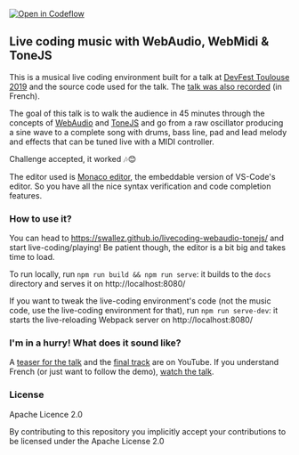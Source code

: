 [![Open in Codeflow](https://developer.stackblitz.com/img/open_in_codeflow.svg)](https:///pr.new/bibisixtynine/livecoding-webaudio-tonejs)


## Live coding music with WebAudio, WebMidi &amp; ToneJS

This is a musical live coding environment built for a talk at [DevFest Toulouse 2019](https://devfesttoulouse.fr/) and the source code used for the talk. The [talk was also recorded](https://www.youtube.com/watch?v=LShM4QzMOxY) (in French).

The goal of this talk is to walk the audience in 45 minutes through the concepts of [WebAudio](https://developer.mozilla.org/en-US/docs/Web/API/Web_Audio_API) and [ToneJS](https://github.com/Tonejs/Tone.js) and go from a raw oscillator producing a sine wave to a complete song with drums, bass line, pad and lead melody and effects that can be tuned live with a MIDI controller.

Challenge accepted, it worked 🎶😊

The editor used is [Monaco editor](https://microsoft.github.io/monaco-editor/), the embeddable version of VS-Code's editor. So you have all the nice syntax verification and code completion features.

### How to use it?

You can head to https://swallez.github.io/livecoding-webaudio-tonejs/ and start live-coding/playing! Be patient though, the editor is a bit big and takes time to load.

To run locally, run `npm run build && npm run serve`: it builds to the `docs` directory and serves it on http://localhost:8080/

If you want to tweak the live-coding environment's code (not the music code, use the live-coding environment for that), run `npm run serve-dev`: it starts the live-reloading Webpack server on http://localhost:8080/

### I'm in a hurry! What does it sound like?

A [teaser for the talk](https://www.youtube.com/watch?v=dQ3fUMdueqs) and the [final track](https://www.youtube.com/watch?v=fBAHuxrnXj0) are on YouTube. If you understand French (or just want to follow the demo), [watch the talk](https://www.youtube.com/watch?v=LShM4QzMOxY).

### License

Apache Licence 2.0

By contributing to this repository you implicitly accept your contributions to be licensed under the Apache License 2.0
